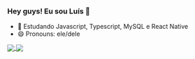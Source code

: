 ### Hey guys! Eu sou Luís 👋

- 🌱 Estudando Javascript, Typescript, MySQL e React Native
- 😄 Pronouns: ele/dele

<a href="https://github.com/anuraghazra/github-readme-stats">
  <img align="center" src="https://github-readme-stats.vercel.app/api?username=luish87508931&show_icons=true&theme=dracula" />
</a>
<a href="https://github.com/anuraghazra/convoychat">
  <img align="center" src="https://github-readme-stats.vercel.app/api/top-langs/?username=luish87508931&layout=compact&theme=dracula" />
</a>

<!--
https://github-readme-stats.vercel.app/api/top-langs/?username=luish87508931&layout=compact&theme=dracula

